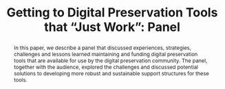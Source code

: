 ---
abstract: 'In this paper, we describe a panel that discussed experiences, strategies,
  challenges and lessons learned maintaining and funding digital preservation tools
  that are available for use by the digital preservation community. The panel, together
  with the audience, explored the challenges and discussed potential solutions to
  developing more robust and sustainable support structures for these tools. '
creators:
- Andrea Goethals
- Paul Wheatley
- Stephen Abrams
- Janet Delve
- Ed Fay
- Christopher Lee
- Dirk von Suchodoletz
date: null
document_url: https://services.phaidra.univie.ac.at/api/object/o:378131/download
grand_parent: iPRES
institutions: []
keywords:
- digital preservation tools
- open-source
- enhancements
- software development
- funding
landing_page_url: https://phaidra.univie.ac.at/o:378131
language: eng
layout: publication
license: CC BY-NC-SA 3.0 AT
notes_url: null
parent: iPRES 2014
publication_type: paper
size: 86703
slides_url: null
source_name: iPRES
stream_url: null
title: 'Getting to Digital Preservation Tools that “Just Work”: Panel '
year: 2014
---